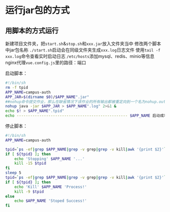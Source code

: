 # 运行jar包的方式

## 用脚本的方式运行

新建项目文件夹，把`start.sh`&`stop.sh`和`xxx.jar`放入文件夹当中
修改两个脚本中jar包名称
`./start.sh`启动会在同级文件夹生成`xxx.log`日志文件
使用`tail -f xxx.log`命令查看实时启动日志
`/etc/hosts`添加mysql、redis、minio等信息
nginx代理`vue.config.js`里的路径：端口

启动脚本：

```sh
#!/bin/sh
rm -f tpid
APP_NAME=campus-auth
APP_JAR=$(dirname $0)/$APP_NAME".jar"
##nohup命令提交作业，那么在缺省情况下该作业的所有输出都被重定向到一个名为nohup.out的文件中，除非另外指定了输出文件。这里指定输出文件在为./fm-eureka-client-1.0-SNAPSHOT.log
nohup java -jar $APP_JAR > $APP_NAME".log" 2>&1 &
echo $! > $APP_NAME".tpid"
echo ------------------------------------------------- $APP_NAME 启动成功！

```

停止脚本：

```sh
#!/bin/sh
APP_NAME=campus-auth

tpid=`ps -ef|grep $APP_NAME|grep -v grep|grep -v kill|awk '{print $2}'`
if [ ${tpid} ]; then
    echo 'Stopping' $APP_NAME '...'
    kill -15 $tpid
fi
sleep 5
tpid=`ps -ef|grep $APP_NAME|grep -v grep|grep -v kill|awk '{print $2}'`
if [ ${tpid} ]; then
    echo 'Kill' $APP_NAME 'Process!'
    kill -9 $tpid
else
    echo $APP_NAME 'Stoped Success!'
fi

```
